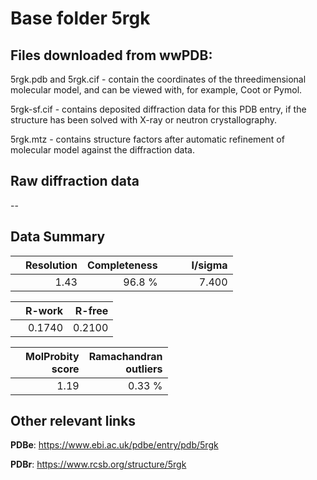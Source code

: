 # Base folder 5rgk

## Files downloaded from wwPDB:

5rgk.pdb and 5rgk.cif - contain the coordinates of the threedimensional molecular model, and can be viewed with, for example, Coot or Pymol.

5rgk-sf.cif - contains deposited diffraction data for this PDB entry, if the structure has been solved with X-ray or neutron crystallography.

5rgk.mtz - contains structure factors after automatic refinement of molecular model against the diffraction data.

## Raw diffraction data

--<br> 

## Data Summary
|   | Resolution | Completeness| I/sigma |
|---|-------------:|----------------:|--------------:|
|   |1.43|96.8  %|<img width=50/>7.400|

|   | **R-work**| **R-free**   
|---|-------------:|----------------:|           
||0.1740|0.2100|

|   |**MolProbity<br>score**| **Ramachandran<br>outliers** 
|---|-------------:|----------------:|
||1.19|0.33 %|

## Other relevant links 
**PDBe**:  https://www.ebi.ac.uk/pdbe/entry/pdb/5rgk
 
**PDBr**: https://www.rcsb.org/structure/5rgk 

